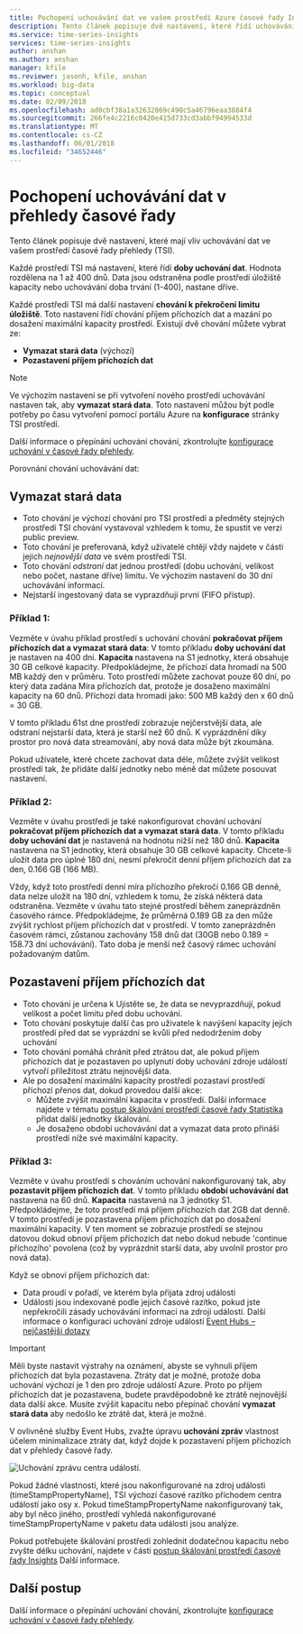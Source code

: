 ```yaml
---
title: Pochopení uchovávání dat ve vašem prostředí Azure časové řady Insights | Microsoft Docs
description: Tento článek popisuje dvě nastavení, které řídí uchovávání dat ve vašem prostředí Statistika Azure časové řady.
ms.service: time-series-insights
services: time-series-insights
author: anshan
ms.author: anshan
manager: kfile
ms.reviewer: jasonh, kfile, anshan
ms.workload: big-data
ms.topic: conceptual
ms.date: 02/09/2018
ms.openlocfilehash: ad0cbf38a1a32632869c490c5a46796eaa3884f4
ms.sourcegitcommit: 266fe4c2216c0420e415d733cd3abbf94994533d
ms.translationtype: MT
ms.contentlocale: cs-CZ
ms.lasthandoff: 06/01/2018
ms.locfileid: "34652446"
---
```

# <a name="understand-data-retention-in-time-series-insights"></a>Pochopení uchovávání dat v přehledy časové řady
Tento článek popisuje dvě nastavení, které mají vliv uchovávání dat ve vašem prostředí časové řady přehledy (TSI).

Každé prostředí TSI má nastavení, které řídí **doby uchování dat**. Hodnota rozdělena na 1 až 400 dnů. Data jsou odstraněna podle prostředí úložiště kapacity nebo uchovávání doba trvání (1-400), nastane dříve.

Každé prostředí TSI má další nastavení **chování k překročení limitu úložiště**. Toto nastavení řídí chování příjem příchozích dat a mazání po dosažení maximální kapacity prostředí. Existují dvě chování můžete vybrat ze:
- **Vymazat stará data** (výchozí)  
- **Pozastavení příjem příchozích dat**

> [!NOTE]
> Ve výchozím nastavení se při vytvoření nového prostředí uchovávání nastaven tak, aby **vymazat stará data**. Toto nastavení můžou být podle potřeby po času vytvoření pomocí portálu Azure na **konfigurace** stránky TSI prostředí.

Další informace o přepínání uchování chování, zkontrolujte [konfigurace uchování v časové řady přehledy](time-series-insights-how-to-configure-retention.md).

Porovnání chování uchovávání dat:

## <a name="purge-old-data"></a>Vymazat stará data
- Toto chování je výchozí chování pro TSI prostředí a předměty stejných prostředí TSI chování vystavoval vzhledem k tomu, že spustit ve verzi public preview.  
- Toto chování je preferovaná, když uživatelé chtějí vždy najdete v části jejich *nejnovější data* ve svém prostředí TSI. 
- Toto chování *odstraní* dat jednou prostředí (dobu uchování, velikost nebo počet, nastane dříve) limitu. Ve výchozím nastavení do 30 dní uchovávání informací. 
- Nejstarší ingestovaný data se vyprazdňují první (FIFO přístup).

### <a name="example-1"></a>Příklad 1:
Vezměte v úvahu příklad prostředí s uchování chování **pokračovat příjem příchozích dat a vymazat stará data**: V tomto příkladu **doby uchování dat** je nastaven na 400 dní. **Kapacita** nastavena na S1 jednotky, která obsahuje 30 GB celkové kapacity.   Předpokládejme, že příchozí data hromadí na 500 MB každý den v průměru. Toto prostředí můžete zachovat pouze 60 dní, po který data zadána Míra příchozích dat, protože je dosaženo maximální kapacity na 60 dnů. Příchozí data hromadí jako: 500 MB každý den x 60 dnů = 30 GB. 

V tomto příkladu 61st dne prostředí zobrazuje nejčerstvější data, ale odstraní nejstarší data, která je starší než 60 dnů. K vyprázdnění díky prostor pro nová data streamování, aby nová data může být zkoumána. 

Pokud uživatele, které chcete zachovat data déle, můžete zvýšit velikost prostředí tak, že přidáte další jednotky nebo méně dat můžete posouvat nastavení.  

### <a name="example-2"></a>Příklad 2:
Vezměte v úvahu prostředí je také nakonfigurovat chování uchování **pokračovat příjem příchozích dat a vymazat stará data**. V tomto příkladu **doby uchování dat** je nastavená na hodnotu nižší než 180 dnů. **Kapacita** nastavena na S1 jednotky, která obsahuje 30 GB celkové kapacity. Chcete-li uložit data pro úplné 180 dní, nesmí překročit denní příjem příchozích dat za den, 0.166 GB (166 MB).  

Vždy, když toto prostředí denní míra příchozího překročí 0.166 GB denně, data nelze uložit na 180 dní, vzhledem k tomu, že získá některá data odstraněna. Vezměte v úvahu tato stejné prostředí během zaneprázdněn časového rámce. Předpokládejme, že průměrná 0.189 GB za den může zvýšit rychlost příjem příchozích dat v prostředí. V tomto zaneprázdněn časovém rámci, zůstanou zachovány 158 dnů dat (30GB nebo 0.189 = 158.73 dní uchovávání). Tato doba je menší než časový rámec uchování požadovaným datům.

## <a name="pause-ingress"></a>Pozastavení příjem příchozích dat
- Toto chování je určena k Ujistěte se, že data se nevyprazdňují, pokud velikost a počet limitu před dobu uchování.  
- Toto chování poskytuje další čas pro uživatele k navýšení kapacity jejich prostředí před dat se vyprázdní se kvůli před nedodržením doby uchování
- Toto chování pomáhá chránit před ztrátou dat, ale pokud příjem příchozích dat je pozastaven po uplynutí doby uchování zdroje událostí vytvoří příležitost ztrátu nejnovější data.
- Ale po dosažení maximální kapacity prostředí pozastaví prostředí příchozí přenos dat, dokud provedou další akce: 
   - Můžete zvýšit maximální kapacita v prostředí. Další informace najdete v tématu [postup škálování prostředí časové řady Statistika](time-series-insights-how-to-scale-your-environment.md) přidat další jednotky škálování.
   - Je dosaženo období uchovávání dat a vymazat data proto přináší prostředí níže své maximální kapacity.

### <a name="example-3"></a>Příklad 3:
Vezměte v úvahu prostředí s chováním uchování nakonfigurovaný tak, aby **pozastavit příjem příchozích dat**. V tomto příkladu **období uchovávání dat** nastavena na 60 dnů. **Kapacita** nastavená na 3 jednotky S1. Předpokládejme, že toto prostředí má příjem příchozích dat 2GB dat denně. V tomto prostředí je pozastavena příjem příchozích dat po dosažení maximální kapacity. V ten moment se zobrazuje prostředí se stejnou datovou dokud obnoví příjem příchozích dat nebo dokud nebude 'continue příchozího' povolena (což by vyprázdnit starší data, aby uvolnil prostor pro nová data). 

Když se obnoví příjem příchozích dat:
- Data proudí v pořadí, ve kterém byla přijata zdroj události
- Události jsou indexované podle jejich časové razítko, pokud jste nepřekročili zásady uchovávání informací na zdroji událostí. Další informace o konfiguraci uchování zdroje událostí [Event Hubs – nejčastější dotazy](../event-hubs/event-hubs-faq.md)

> [!IMPORTANT]
> Měli byste nastavit výstrahy na oznámení, abyste se vyhnuli příjem příchozích dat byla pozastavena. Ztráty dat je možné, protože doba uchování výchozí je 1 den pro zdroje událostí Azure. Proto po příjem příchozích dat je pozastavena, budete pravděpodobně ke ztrátě nejnovější data další akce. Musíte zvýšit kapacitu nebo přepínač chování **vymazat stará data** aby nedošlo ke ztrátě dat, která je možné.

V ovlivněné služby Event Hubs, zvažte úpravu **uchování zpráv** vlastnost účelem minimalizace ztráty dat, když dojde k pozastavení příjem příchozích dat v přehledy časové řady.

![Uchování zprávu centra událostí.](media/time-series-insights-contepts-retention/event-hub-retention.png)

Pokud žádné vlastnosti, které jsou nakonfigurované na zdroj události (timeStampPropertyName), TSI výchozí časové razítko příchodem centra událostí jako osy x. Pokud timeStampPropertyName nakonfigurovaný tak, aby byl něco jiného, prostředí vyhledá nakonfigurované timeStampPropertyName v paketu data události jsou analýze. 

Pokud potřebujete škálování prostředí zohlednit dodatečnou kapacitu nebo zvyšte délku uchování, najdete v části [postup škálování prostředí časové řady Insights](time-series-insights-how-to-scale-your-environment.md) Další informace.  

## <a name="next-steps"></a>Další postup
Další informace o přepínání uchování chování, zkontrolujte [konfigurace uchování v časové řady přehledy](time-series-insights-how-to-configure-retention.md).
